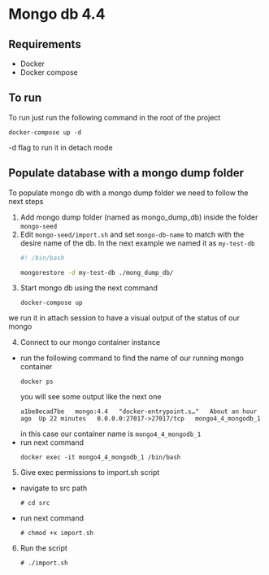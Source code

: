 # Mongo db 4.4

## Requirements
- Docker
- Docker compose

## To run
To run just run the following command in the root of the project
```
docker-compose up -d
```

-d flag to run it in detach mode

## Populate database with a mongo dump folder
To populate mongo db with a mongo dump folder we need to follow the next steps
1. Add mongo dump folder (named as mongo_dump_db) inside the folder `mongo-seed`
2. Edit `mongo-seed/import.sh` and set `mongo-db-name` to match with the desire name of the db. In the next example we named it as `my-test-db`
     ```bash
     #! /bin/bash

     mongorestore -d my-test-db ./mong_dump_db/
     ```
3. Start mongo db using the next command
    ```
    docker-compose up
    ```
we run it in attach session to have a visual output of the status of our mongo

4. Connect to our mongo container instance
  - run the following command to find the name of our running mongo container
    ```
    docker ps
    ```
    you will see some output like the next one
    ```
    a1be8ecad7be   mongo:4.4   "docker-entrypoint.s…"   About an hour ago  Up 22 minutes   0.0.0.0:27017->27017/tcp   mongo4_4_mongodb_1
    ```
    in this case our container name is `mongo4_4_mongodb_1`
  - run next command
    ```
    docker exec -it mongo4_4_mongodb_1 /bin/bash 
    ```
5. Give exec permissions to import.sh script
  - navigate to src path
    ```
    # cd src
    ```
  - run next command
    ```
    # chmod +x import.sh
    ```
6. Run the script
   ```
   # ./import.sh
   ```

